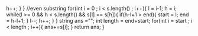 h++;
}
}
//even substring
for(int i = 0 ; i < s.length() ; i++){
l = i-1;
h = i;
while(l >= 0 && h < s.length() && s[l] == s[h]){
if(h-l+1 > end){
start = l;
end = h-l+1;
}
l--;
h++;
}
}
string ans ="";
int length = end+start;
for(int i = start ; i < length ; i++){
ans+=s[i];
}
return ans;
}